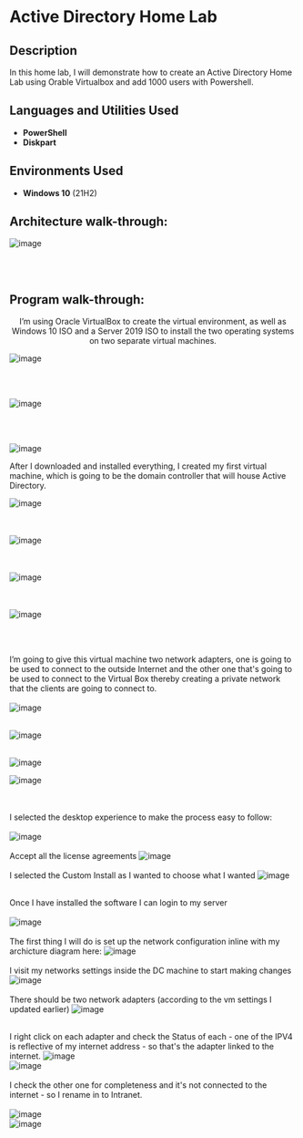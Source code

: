 <h1>Active Directory Home Lab</h1>


<h2>Description</h2>
In this home lab, I will demonstrate how to create an Active Directory Home Lab using Orable Virtualbox and add 1000 users with Powershell.
<br />


<h2>Languages and Utilities Used</h2>

- <b>PowerShell</b> 
- <b>Diskpart</b>

<h2>Environments Used </h2>

- <b>Windows 10</b> (21H2)

<h2>Architecture walk-through:</h2>

<p align="center">

 
![image](https://github.com/nobudlamini/ActiveDirectoryLab/assets/150668386/e5dc0805-82b4-4b61-afce-0c53ad401f24)

<br />
<br />


<h2>Program walk-through:</h2>

<p align="center">
I’m using Oracle VirtualBox to create the virtual environment, as well as Windows 10 ISO and a Server 2019 ISO to install the two operating systems on two separate virtual machines. <br/>
 
![image](https://github.com/nobudlamini/ActiveDirectoryLab/assets/150668386/92ed38c0-8199-4928-abe8-9f9e83de9750)

</br></br>

![image](https://github.com/nobudlamini/ActiveDirectoryLab/assets/150668386/39ee9777-5ae5-4476-955c-775f6bbb6778)

</br></br>

![image](https://github.com/nobudlamini/ActiveDirectoryLab/assets/150668386/e934585a-2aca-4c82-b533-1422d81d3c92)

After I downloaded and installed everything, I created my first virtual machine, which is going to be the domain controller that will house Active Directory. 

![image](https://github.com/nobudlamini/ActiveDirectoryLab/assets/150668386/aaf97988-7cf1-40d9-a42f-b6a91fa8312c)

</br></br>
![image](https://github.com/nobudlamini/ActiveDirectoryLab/assets/150668386/67c564bb-3abd-422b-9865-18826cc19762)

</br></br>
![image](https://github.com/nobudlamini/ActiveDirectoryLab/assets/150668386/b5294bf6-fbbe-412e-9303-463c79d5f29a)

</br></br>
![image](https://github.com/nobudlamini/ActiveDirectoryLab/assets/150668386/86d8cfd2-9f47-4c78-a281-8f3e06c12614)

<br />
<br />

I’m going to give this virtual machine two network adapters, one is going to be used to connect to the outside Internet and the other one that's going to be used to connect to the Virtual Box thereby creating a private network that the clients are going to connect to. 
</br></br>
![image](https://github.com/nobudlamini/ActiveDirectoryLab/assets/150668386/b8a3eeb0-11a3-4475-8cec-43adafef9a84)
</br></br>

![image](https://github.com/nobudlamini/ActiveDirectoryLab/assets/150668386/618cd873-1cdf-42f5-8940-1a22676cabac)
</br></br>

![image](https://github.com/nobudlamini/ActiveDirectoryLab/assets/150668386/6d15089a-2af7-44de-aeb1-666bba1de573)
</br>

![image](https://github.com/nobudlamini/ActiveDirectoryLab/assets/150668386/afcf1b96-7bbe-4ad4-ab59-ffa332547b01)

</br></br>
I selected the desktop experience to make the process easy to follow:
</br></br>
![image](https://github.com/nobudlamini/ActiveDirectoryLab/assets/150668386/7f1ea876-4b9b-428b-bea3-c2f6a277d011)
</br></br>
Accept all the license agreements
![image](https://github.com/nobudlamini/ActiveDirectoryLab/assets/150668386/e73d7f2d-6100-4d78-9439-1b7531b84397)
</br></br>
I selected the Custom Install as I wanted to choose what I wanted
![image](https://github.com/nobudlamini/ActiveDirectoryLab/assets/150668386/7cfb6488-590d-463d-b482-0b5e27f7c141)
</br></br>

Once I have installed the software I can login to my server
</br></br>
![image](https://github.com/nobudlamini/ActiveDirectoryLab/assets/150668386/ba5273cf-d9c2-4c3b-8312-59508e6c96c0)
</br></br>
The first thing I will do is set up the network configuration inline with my archicture diagram here:
![image](https://github.com/nobudlamini/ActiveDirectoryLab/assets/150668386/feb59ff3-10c3-470c-a34e-ff45c4dc9791)
</br></br>
I visit my networks settings inside the DC machine to start making changes
![image](https://github.com/nobudlamini/ActiveDirectoryLab/assets/150668386/996de5f5-ad9d-4f23-84a6-019819f51af9)
</br></br>
There should be two network adapters (according to the vm settings I updated earlier)
![image](https://github.com/nobudlamini/ActiveDirectoryLab/assets/150668386/692d0326-c2ea-4417-a2f9-f9c6948ec940)
</br></br>

I right click on each adapter and check the Status of each - one of the IPV4 is reflective of my internet address - so that's the adapter linked to the internet.
![image](https://github.com/nobudlamini/ActiveDirectoryLab/assets/150668386/8e715361-18ac-423d-a825-323c78a067d1)
</br>
![image](https://github.com/nobudlamini/ActiveDirectoryLab/assets/150668386/6fbe7880-6ed8-4a2a-b35f-4af31349561b)
</br></br>
I check the other one for completeness and it's not connected to the internet - so I rename in to Intranet.
</br></br>
![image](https://github.com/nobudlamini/ActiveDirectoryLab/assets/150668386/0e8109a5-a902-49a6-aeb2-3ed39e75f0d0)
</br>
![image](https://github.com/nobudlamini/ActiveDirectoryLab/assets/150668386/0f4a1e78-6b50-4ee5-a27e-944d3c1a1abf)






